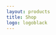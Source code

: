 ```yaml
---
layout: products
title: Shop
logo: logoblack
---
```

<!-- ## About this donation page -->

<!-- Although the primary function of this donation page is to illustrate how the [webshop](/without-plugin/webshop){: .gray} works, you can actually buy me one of the products below. If you think I saved you a huge amount of time... return the favor. If you do not have any money to spare, please share the love by posting something about this website on social media. I would like that just as much. Thank you, you are the best! -->

<!-- ## About this peice  -->


<!-- I like beer a lot! IPA, Guinness. -->

<!-- Under construction🏗🏗... -->